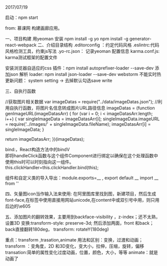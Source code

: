 2017/07/19

启动：npm start

from: 慕课网 构建画廊应用。

一、项目构建
  用yeoman 
    安装
    npm install -g yo
    npm install -g generator-react-webpack
二、介绍目录结构
.editorconfig ：约定代码风格
.eslintrc:代码风格检测工具，约束js写法
.yo-rc.json： 记录yeoman 配置信息
karma.conf.js:  karma测试框架的配置文件


安装浏览器自适应的css 插件：npm install autoprefixer-loader --save-dev
添加json  解析 loader: npm install json-loader --save-dev
webstorm 不能实时热更新问题： system setting -> 去掉默认勾选save write

三、自执行函数

//获取图片相关数据
var imageDatas = require("../data/imageDatas.json");
//利用自执行函数，将图片名信息转成图片URL路径信息
imageDatas = (function genImageURL(imageDatasArr) {
  for (var i = 0; i < imageDatasArr.length; i++) {
    var singleImageData = imageDatasArr[i];
    singleImageData.imageURL = require('../images/' + singleImageData.fileName);
    imageDatasArr[i] = singleImageData;
  }

  return imageDatasArr;
})(imageDatas);



bind:，React构造方法中的bindV  
即将handleClick函数与这个组件Component进行绑定以确保在这个处理函数中使用this时可以时刻指向这一组件。
    this.clickHandler=this.clickHandler.bind(this);
    
组件和自定义类的导入导出：module.exports=__  ,   export default  __     import __ from ''

四、矢量图icon当作输入法来使用:
在阿里图库里找到图，新建项目，然后生成font-face,在标签中使用直接用网站unicode,在content中或双引号中用，则只用后边的\e605

五、添加图片的翻转效果，主要用到backface-visibility ，z-index；还不太熟，
  设置3D 变换:transform-style: preserve-3d;
  然后添加两面，front 和back；back直接翻转180deg， transform: rotateY(180deg)
  
重点：transform ,trasation,animate 用法和区别：变换，过渡和动画；
  transform ：变角度，2D 和3D变化，变大小，拉伸，压缩，旋转，偏移
  transation:简单的属性变化过度动画，位置，颜色，大小，等等
  animate：就是动画了
  

